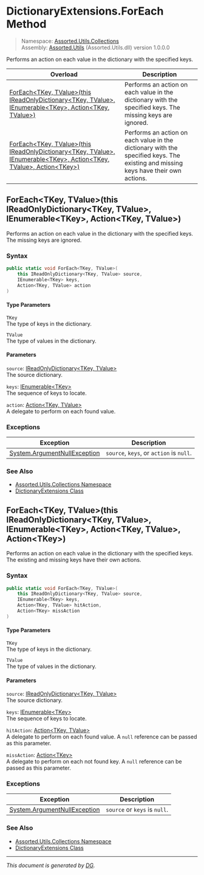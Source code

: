 ﻿# DictionaryExtensions.ForEach Method

> Namespace: [Assorted.Utils.Collections](_toc.Assorted.Utils.md#Assorted.Utils.Collections%20Namespace)\
> Assembly: [Assorted.Utils](_toc.Assorted.Utils.md) (Assorted.Utils.dll) version 1.0.0.0

Performs an action on each value in the dictionary with the specified keys.

Overload | Description
--- | ---
[ForEach\<TKey, TValue>(this IReadOnlyDictionary\<TKey, TValue>, IEnumerable\<TKey>, Action\<TKey, TValue>)](Assorted.Utils.Collections.DictionaryExtensions.ForEach.md#ForEach%3CTKey%2C%20TValue%3E%28this%20IReadOnlyDictionary%3CTKey%2C%20TValue%3E%2C%20IEnumerable%3CTKey%3E%2C%20Action%3CTKey%2C%20TValue%3E%29) | Performs an action on each value in the dictionary with the specified keys. The missing keys are ignored.
[ForEach\<TKey, TValue>(this IReadOnlyDictionary\<TKey, TValue>, IEnumerable\<TKey>, Action\<TKey, TValue>, Action\<TKey>)](Assorted.Utils.Collections.DictionaryExtensions.ForEach.md#ForEach%3CTKey%2C%20TValue%3E%28this%20IReadOnlyDictionary%3CTKey%2C%20TValue%3E%2C%20IEnumerable%3CTKey%3E%2C%20Action%3CTKey%2C%20TValue%3E%2C%20Action%3CTKey%3E%29) | Performs an action on each value in the dictionary with the specified keys. The existing and missing keys have their own actions.

## ForEach\<TKey, TValue>(this IReadOnlyDictionary\<TKey, TValue>, IEnumerable\<TKey>, Action\<TKey, TValue>)

Performs an action on each value in the dictionary with the specified keys. The missing keys are ignored.

### Syntax

```csharp
public static void ForEach<TKey, TValue>(
    this IReadOnlyDictionary<TKey, TValue> source, 
    IEnumerable<TKey> keys, 
    Action<TKey, TValue> action
)
```

#### Type Parameters

`TKey`\
The type of keys in the dictionary.

`TValue`\
The type of values in the dictionary.

#### Parameters

`source`: [IReadOnlyDictionary\<TKey, TValue>](https://docs.microsoft.com/en-us/dotnet/api/system.collections.generic.ireadonlydictionary-2)\
The source dictionary.

`keys`: [IEnumerable\<TKey>](https://docs.microsoft.com/en-us/dotnet/api/system.collections.generic.ienumerable-1)\
The sequence of keys to locate.

`action`: [Action\<TKey, TValue>](https://docs.microsoft.com/en-us/dotnet/api/system.action-2)\
A delegate to perform on each found value.

### Exceptions

Exception | Description
--- | ---
[System.ArgumentNullException](https://docs.microsoft.com/en-us/dotnet/api/system.argumentnullexception) | `source`, `keys`, or `action` is `null`.

### See Also

- [Assorted.Utils.Collections Namespace](_toc.Assorted.Utils.md#Assorted.Utils.Collections%20Namespace)
- [DictionaryExtensions Class](Assorted.Utils.Collections.DictionaryExtensions.md)

## ForEach\<TKey, TValue>(this IReadOnlyDictionary\<TKey, TValue>, IEnumerable\<TKey>, Action\<TKey, TValue>, Action\<TKey>)

Performs an action on each value in the dictionary with the specified keys. The existing and missing keys have their own actions.

### Syntax

```csharp
public static void ForEach<TKey, TValue>(
    this IReadOnlyDictionary<TKey, TValue> source, 
    IEnumerable<TKey> keys, 
    Action<TKey, TValue> hitAction, 
    Action<TKey> missAction
)
```

#### Type Parameters

`TKey`\
The type of keys in the dictionary.

`TValue`\
The type of values in the dictionary.

#### Parameters

`source`: [IReadOnlyDictionary\<TKey, TValue>](https://docs.microsoft.com/en-us/dotnet/api/system.collections.generic.ireadonlydictionary-2)\
The source dictionary.

`keys`: [IEnumerable\<TKey>](https://docs.microsoft.com/en-us/dotnet/api/system.collections.generic.ienumerable-1)\
The sequence of keys to locate.

`hitAction`: [Action\<TKey, TValue>](https://docs.microsoft.com/en-us/dotnet/api/system.action-2)\
A delegate to perform on each found value. A `null` reference can be passed as this parameter.

`missAction`: [Action\<TKey>](https://docs.microsoft.com/en-us/dotnet/api/system.action-1)\
A delegate to perform on each not found key. A `null` reference can be passed as this parameter.

### Exceptions

Exception | Description
--- | ---
[System.ArgumentNullException](https://docs.microsoft.com/en-us/dotnet/api/system.argumentnullexception) | `source` or `keys` is `null`.

### See Also

- [Assorted.Utils.Collections Namespace](_toc.Assorted.Utils.md#Assorted.Utils.Collections%20Namespace)
- [DictionaryExtensions Class](Assorted.Utils.Collections.DictionaryExtensions.md)

---

_This document is generated by [DG](https://github.com/Khojasteh/dg)._
